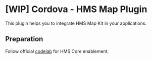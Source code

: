 # [WIP] Cordova - HMS Map Plugin

This plugin helps you to integrate HMS Map Kit in your applications.

## Preparation

Follow official [codelab](https://developer.huawei.com/consumer/en/codelab/HMSPreparation/index.html#0) for HMS Core enablement.